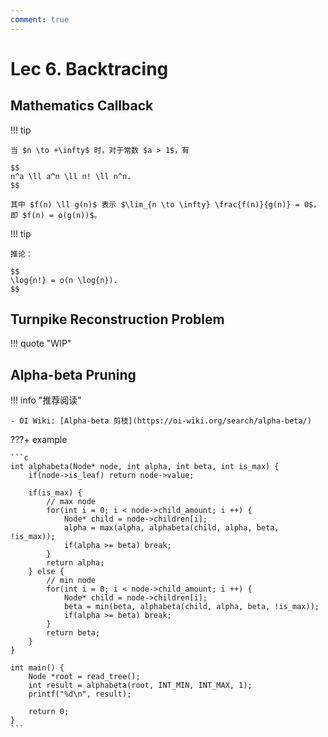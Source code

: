 ```yaml
---
comment: true
---
```


# Lec 6. Backtracing

## Mathematics Callback

!!! tip

    当 $n \to +\infty$ 时，对于常数 $a > 1$，有

    $$
    n^a \ll a^n \ll n! \ll n^n.
    $$

    其中 $f(n) \ll g(n)$ 表示 $\lim_{n \to \infty} \frac{f(n)}{g(n)} = 0$，即 $f(n) = o(g(n))$。

!!! tip

    推论：

    $$
    \log{n!} = o(n \log{n}).
    $$

## Turnpike Reconstruction Problem

!!! quote "WIP"

## Alpha-beta Pruning

!!! info "推荐阅读"

    - OI Wiki: [Alpha-beta 剪枝](https://oi-wiki.org/search/alpha-beta/)

???+ example

    ```c
    int alphabeta(Node* node, int alpha, int beta, int is_max) {
        if(node->is_leaf) return node->value;

        if(is_max) {
            // max node
            for(int i = 0; i < node->child_amount; i ++) {
                Node* child = node->children[i];
                alpha = max(alpha, alphabeta(child, alpha, beta, !is_max));
                if(alpha >= beta) break;
            }
            return alpha;
        } else {
            // min node
            for(int i = 0; i < node->child_amount; i ++) {
                Node* child = node->children[i];
                beta = min(beta, alphabeta(child, alpha, beta, !is_max));
                if(alpha >= beta) break;
            }
            return beta;
        }
    }

    int main() {
        Node *root = read_tree();
        int result = alphabeta(root, INT_MIN, INT_MAX, 1);
        printf("%d\n", result);

        return 0;
    }
    ```
